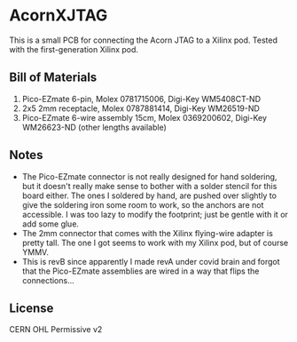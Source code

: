 # AcornXJTAG
This is a small PCB for connecting the Acorn JTAG to a Xilinx pod. Tested with the first-generation Xilinx pod.

## Bill of Materials
1. Pico-EZmate 6-pin, Molex 0781715006, Digi-Key WM5408CT-ND
1. 2x5 2mm receptacle, Molex 0787881414, Digi-Key WM26519-ND
1. Pico-EZmate 6-wire assembly 15cm, Molex 0369200602, Digi-Key WM26623-ND (other lengths available)

## Notes
* The Pico-EZmate connector is not really designed for hand soldering, 
but it doesn't really make sense to bother with a solder stencil for this board either.
The ones I soldered by hand, are pushed over slightly to give the soldering iron some room to work,
so the anchors are not accessible. I was too lazy to modify the footprint; 
just be gentle with it or add some glue.
* The 2mm connector that comes with the Xilinx flying-wire adapter is pretty tall.
The one I got seems to work with my Xilinx pod, but of course YMMV.
* This is revB since apparently I made revA under covid brain and forgot
that the Pico-EZmate assemblies are wired in a way that flips the connections...

## License
CERN OHL Permissive v2
